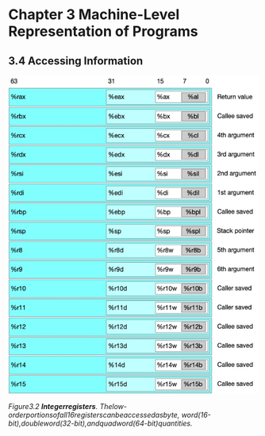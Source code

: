 # Chapter 3 Machine-Level Representation of Programs

## 3.4 Accessing Information

<div style={{textAlign:'center'}}>

![](ch03/fig3.2.jpg)

_Figure3.2 **Integerregisters**.
Thelow-orderportionsofall16registerscanbeaccessedasbyte,
word(16-bit),doubleword(32-bit),andquadword(64-bit)quantities._

</div>
